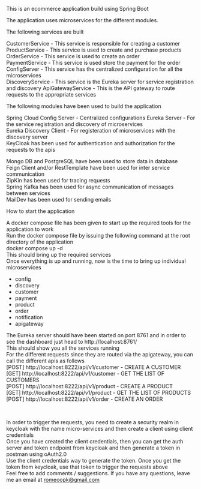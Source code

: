 This is an ecommerce application build using Spring Boot 

The application uses microservices for the different modules. 

The following services are built

CustomerService - This service is responsible for creating a customer <br/>
ProductService - This service is used to create and purchase products <br/>
OrderService - This service is used to create an order <br/>
PaymentService - This service is used store the payment for the order <br/>
ConfigServer - This service has the centralized configuration for all the microservices <br/>
DiscoveryService - This service is the Eureka server for service registration and discovery
ApiGatewayService - This is the API gateway to route requests to the appropriate services


The following modules have been used to build the application

Spring Cloud Config Server - Centralized configurations
Eureka Server - For the service registration and discovery of microservices <br/>
Eureka Discovery Client - For registeration of microservices with the discovery server <br/>
KeyCloak has been used for authentication and authorization for the requests to the apis

Mongo DB and PostgreSQL have been used to store data in database <br/>
Feign Client and/or RestTemplate have been used for inter service communication <br/>
ZipKin has been used for tracing requests <br/>
Spring Kafka has been used for async communication of messages between services <br/>
MailDev has been used for sending emails <br/>

How to start the application

A docker compose file has been given to start up the required tools for the application to work <br/>
Run the docker compose file by issuing the following command at the root directory of the application<br/>
docker compose up -d <br/>
This should bring up the required services <br/>
Once everything is up and running, now is the time to bring up individual microservices <br/>
- config
- discovery
- customer
- payment
- product
- order
- notification
- apigateway
  <br/>

The Eureka server should have been started on port 8761 and in order to see the dashboard just head to http://localhost:8761/
<br/>
This should show you all the services running
<br/>
For the different requests since they are routed via the apigateway, you can call the different apis as follows
<br/>
[POST] http://localhost:8222/api/v1/customer - CREATE A CUSTOMER
<br/>
[GET] http://localhost:8222/api/v1/customer - GET THE LIST OF CUSTOMERS
<br/>
[POST] http://localhost:8222/api/v1/product - CREATE A PRODUCT
<br/>
[GET] http://localhost:8222/api/v1/product - GET THE LIST OF PRODUCTS
<br/>
[POST] http://localhost:8222/api/v1/order - CREATE AN ORDER

<br/>

In order to trigger the requests, you need to create a security realm in keycloak with the name micro-services and then create a client using client credentials
<br/>
Once you have created the client credentials, then you can get the auth server and token endpoint from keycloak and then generate a token in postman using oAuth2.0
<br/>
Use the client credentials way to generate the token. Once you get the token from keycloak, use that token to trigger the requests above
<br/>
Feel free to add comments / suggestions. If you have any questions, leave me an email at romeoopk@gmail.com 



